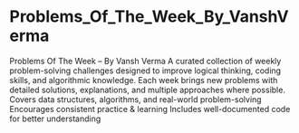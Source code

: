 # Problems_Of_The_Week_By_VanshVerma
Problems Of The Week – By Vansh Verma A curated collection of weekly problem-solving challenges designed to improve logical thinking, coding skills, and algorithmic knowledge. Each week brings new problems with detailed solutions, explanations, and multiple approaches where possible.  Covers data structures, algorithms, and real-world problem-solving Encourages consistent practice & learning  Includes well-documented code for better understanding
